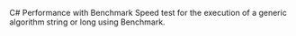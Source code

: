 C# Performance with Benchmark
Speed test for the execution of a generic algorithm string or long using Benchmark.
